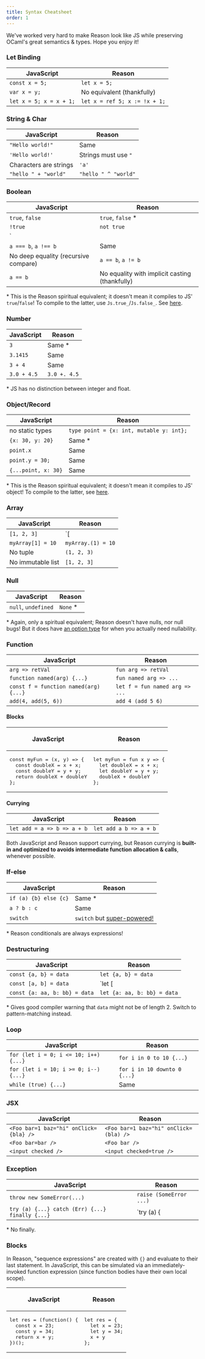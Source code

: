 ```yaml
---
title: Syntax Cheatsheet
order: 1
---
```


We've worked very hard to make Reason look like JS while preserving OCaml's great semantics & types. Hope you enjoy it!

### Let Binding

JavaScript                |   Reason
--------------------------|--------------------------------
`const x = 5;`              |  `let x = 5;`
`var x = y;`                |  No equivalent (thankfully)
`let x = 5; x = x + 1;`     |  `let x = ref 5; x := !x + 1;`

### String & Char

JavaScript                |   Reason
--------------------------|--------------------------------
`"Hello world!"`            |  Same
`'Hello world!'`            |  Strings must use `"`
Characters are strings      |  `'a'`
`"hello " + "world"`        |  `"hello " ^ "world"`

### Boolean

JavaScript                |   Reason
--------------------------|--------------------------------
`true`, `false`                      |  `true`, `false` \*
`!true`                              |  `not true`
`||`, `&&`, `<=`, `>=`, `<`, `>`     |  Same
`a === b`, `a !== b`                 |  Same
No deep equality (recursive compare) |  `a == b`, `a != b`
`a == b`                             |  No equality with implicit casting (thankfully)

\* This is the Reason spiritual equivalent; it doesn't mean it compiles to JS' `true`/`false`! To compile to the latter, use `Js.true_`/`Js.false_`. See [here](/guide/language/boolean#usage).

### Number

JavaScript                |   Reason
--------------------------|--------------------------------
`3`                         |  Same \*
`3.1415`                    |  Same
`3 + 4`                     |  Same
`3.0 + 4.5`                 |  `3.0 +. 4.5`

\* JS has no distinction between integer and float.

### Object/Record

JavaScript                |   Reason
--------------------------|--------------------------------
no static types           |  `type point = {x: int, mutable y: int};`
`{x: 30, y: 20}`          |  Same \*
`point.x`                 |  Same
`point.y = 30;`           |  Same
`{...point, x: 30}`       |  Same

\* This is the Reason spiritual equivalent; it doesn't mean it compiles to JS' object! To compile to the latter, see [here](/guide/language/object#tip--tricks).

### Array

JavaScript                |   Reason
--------------------------|--------------------------------
`[1, 2, 3]`               |  `[|1, 2, 3|]`
`myArray[1] = 10`         |  `myArray.(1) = 10`
No tuple                  |  `(1, 2, 3)`
No immutable list         |  `[1, 2, 3]`

### Null

JavaScript                |   Reason
--------------------------|--------------------------------
`null`, `undefined`       |  `None` \*

\* Again, only a spiritual equivalent; Reason doesn't have nulls, nor null bugs! But it does have [an option type](/guide/examples#using-the-option-type) for when you actually need nullability.

### Function

JavaScript                            |   Reason
--------------------------------------|--------------------------------
`arg => retVal`                       |  `fun arg => retVal`
`function named(arg) {...}`           |  `fun named arg => ...`
`const f = function named(arg) {...}` |  `let f = fun named arg => ...`
`add(4, add(5, 6))`                   |  `add 4 (add 5 6)`

#### Blocks

<table>
  <thead><tr> <th scope="col"><p >JavaScript</p></th> <th scope="col"><p>Reason</p></th></tr></thead>
  <tr>
    <td>
      <pre>
const myFun = (x, y) => {
  const doubleX = x + x;
  const doubleY = y + y;
  return doubleX + doubleY
};</pre>
    </td>
    <td>
      <pre>
let myFun = fun x y => {
  let doubleX = x + x;
  let doubleY = y + y;
  doubleX + doubleY
};</pre>
    </td>
  </tr>
</table>

#### Currying

JavaScript                |   Reason
--------------------------|--------------------------------
`let add = a => b => a + b`       |  `let add a b => a + b`

Both JavaScript and Reason support currying, but Reason currying is **built-in and optimized to avoids intermediate function allocation & calls**, whenever possible.

### If-else

JavaScript                |   Reason
--------------------------|--------------------------------
`if (a) {b} else {c}`     |  Same \*
`a ? b : c`               |  Same
`switch`                  |  `switch` but [super-powered!](/guide/language/pattern-matching)

\* Reason conditionals are always expressions!

### Destructuring

JavaScript                |   Reason
--------------------------|--------------------------------
`const {a, b} = data`             |  `let {a, b} = data`
`const [a, b] = data`             |  `let [|a, b|] = data` \*
`const {a: aa, b: bb} = data`     |  `let {a: aa, b: bb} = data`

\* Gives good compiler warning that `data` might not be of length 2. Switch to pattern-matching instead.

### Loop

JavaScript                |   Reason
--------------------------|--------------------------------
`for (let i = 0; i <= 10; i++) {...}`             |  `for i in 0 to 10 {...}`
`for (let i = 10; i >= 0; i--) {...}`             |  `for i in 10 downto 0 {...}`
`while (true) {...}`                              |  Same

### JSX

JavaScript                |   Reason
--------------------------|--------------------------------
`<Foo bar=1 baz="hi" onClick={bla} />`  |  `<Foo bar=1 baz="hi" onClick=(bla) />`
`<Foo bar=bar />`                       |  `<Foo bar />`
`<input checked />`                     |  `<input checked=true />`

### Exception

JavaScript                |   Reason
--------------------------|--------------------------------
`throw new SomeError(...)`  |  `raise (SomeError ...)`
`try (a) {...} catch (Err) {...} finally {...}`   |  `try (a) { | Err => ...}` \*

\* No finally.

### Blocks

In Reason, "sequence expressions" are created with `{}` and evaluate to their last statement. In JavaScript, this can be simulated via an immediately-invoked function expression (since function bodies have their own local scope).

<table>
  <thead><tr> <th scope="col"><p >JavaScript</p></th> <th scope="col"><p>Reason</p></th></tr></thead>
  <tr>
    <td>
      <pre>
let res = (function() {
  const x = 23;
  const y = 34;
  return x + y;
})();</pre>
    </td>
    <td>
      <pre>
let res = {
  let x = 23;
  let y = 34;
  x + y
};</pre>
    </td>
  </tr>
</table>
